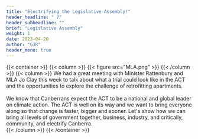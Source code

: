 ```yaml
---
title: "Electrifying the Legislative Assembly!"
header_headline: " ?"
header_subheadline: ""
brief: "Legislative Assembly"
weight: 1 
date: 2023-04-20
author: "GJR"
header_menu: true
---  
```

 
 
 {{< container >}}
{{< column >}}
   {{< figure src="MLA.png"   >}}
{{< /column >}}
{{< column >}}
We had a great meeting with Minister Rattenbury and MLA Jo Clay this week to talk about what a trial could look like in the ACT and the opportunities to explore the challenge of retrofitting apartments.
<br><br>
We know that Canberrans expect the ACT to be a national and global leader on climate action. The ACT is well on its way and we want to bring everyone along so that change is faster, bigger and  sooner. Let's show how we can bring all levels of government together, business, industry, and critically, community, and electrify Canberra.  
{{< /column >}}
{{< /container >}}
 
